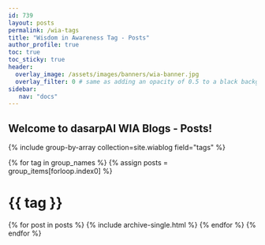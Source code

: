 ```yaml
---
id: 739    
layout: posts
permalink: /wia-tags
title: "Wisdom in Awareness Tag - Posts"
author_profile: true
toc: true
toc_sticky: true
header:
  overlay_image: /assets/images/banners/wia-banner.jpg
  overlay_filter: 0 # same as adding an opacity of 0.5 to a black background
sidebar:
   nav: "docs"
---
```


## Welcome to dasarpAI WIA Blogs - Posts!

{% include group-by-array collection=site.wiablog field="tags" %}

{% for tag in group_names %}
{% assign posts = group_items[forloop.index0] %}

  <h1 id="{{ tag | slugify }}" class="archive__subtitle">{{ tag }}</h1>
  {% for post in posts %}
    {% include archive-single.html %}
  {% endfor %}
{% endfor %}

